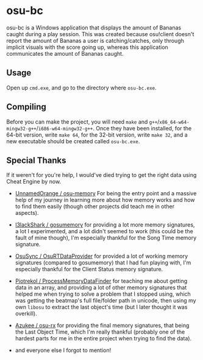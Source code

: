 # osu-bc

osu-bc is a Windows application that displays the amount of Bananas caught during a play session. This was created because osu!client doesn't report the amount of Bananas a user is catching/catches, only through implicit visuals with the score going up, whereas this application communicates the amount of Bananas caught.

## Usage

Open up `cmd.exe`, and go to the directory where `osu-bc.exe`.

## Compiling

Before you can make the project, you will need `make` and `g++`/`x86_64-w64-mingw32-g++`/`i686-w64-mingw32-g++`. Once they have been installed, for the 64-bit version, write `make 64`, for the 32-bit version, write `make 32`, and a new executable should be created called `osu-bc.exe`.

## Special Thanks

If it weren't for you're help, I would've died trying to get the right data using Cheat Engine by now.

- [UnnamedOrange / osu-memory](https://github.com/UnnamedOrange/osu-memory) For being the entry point and a massive help of my journey in learning more about how memory works and how to find them easily (though other projects did teach me in other aspects).

- [l3lackShark / gosumemory](https://github.com/l3lackShark/gosumemory) for providing a lot more memory signatures, a lot I experimented, and a lot didn't seemed to work (this could be the fault of mine though), I'm especially thankful for the Song Time memory signature.

- [OsuSync / OsuRTDataProvider](https://github.com/OsuSync/OsuRTDataProvider) for provided a lot of working memory signatures (compared to gosumemory) that I had fun playing with, I'm especially thankful for the Client Status memory signature.

- [Piotrekol / ProcessMemoryDataFinder](https://github.com/Piotrekol/ProcessMemoryDataFinder) for teaching me about getting data in an array, and providing a lot of other memory signatures that helped me when trying to solve a problem that I stopped using, which was getting the beatmap's full file/folder path in unicode, then using my own `libosu` to extract the last object's time (but I later thought it was overkill).

- [Azukee / osu-rx](https://github.com/Azukee/osu-rx) for providing the final memory signatures, that being the Last Object Time, which I'm really thankful (probably one of the hardest parts for me in the entire project when trying to find the data).

- and everyone else I forgot to mention!
